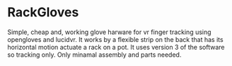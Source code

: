 # RackGloves
Simple, cheap and, working glove harware for vr finger tracking using opengloves and lucidvr. It works by a flexible strip on the back that has its horizontal motion actuate a rack on a pot. It uses version 3 of the software so tracking only. Only minamal assembly and parts needed.
